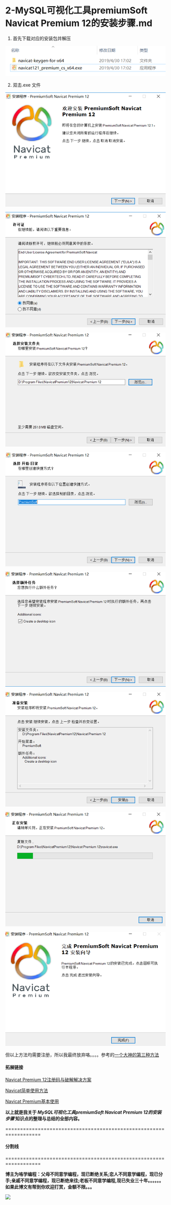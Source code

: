 # 2-MySQL可视化工具premiumSoft Navicat Premium 12的安装步骤.md

1. 首先下载对应的安装包并解压

![](2-Images/1.png)

2. 双击.exe 文件

![](2-Images/2.png)

![](2-Images/3.png)

![](2-Images/4.png)

![](2-Images/5.png)

![](2-Images/6.png)

![](2-Images/7.png)

![](2-Images/8.png)

![](2-Images/9.png)

但以上方法均需要注册，所以我最终放弃咯。。。。参考的[一个大神的第三种方法](https://blog.csdn.net/weixin_40845165/article/details/84076958)


#### 拓展链接

[Navicat Premium 12注册码与破解解决方案](https://blog.csdn.net/weixin_40845165/article/details/84076958)

[Navicat简单使用方法](https://blog.csdn.net/sisure_shen/article/details/81042254)

[Navicat Premium基本使用](https://blog.csdn.net/yangchenju/article/details/80633055)


**以上就是我关于 *MySQL可视化工具premiumSoft Navicat Premium 12的安装步骤*  知识点的整理与总结的全部内容。**

==================================================================
#### 分割线
==================================================================

**博主为咯学编程：父母不同意学编程，现已断绝关系;恋人不同意学编程，现已分手;亲戚不同意学编程，现已断绝来往;老板不同意学编程,现已失业三十年。。。。。。如果此博文有帮到你欢迎打赏，金额不限。。。**

![](https://upload-images.jianshu.io/upload_images/5227364-e76764b127f255ed.png?imageMogr2/auto-orient/strip%7CimageView2/2/w/1240)